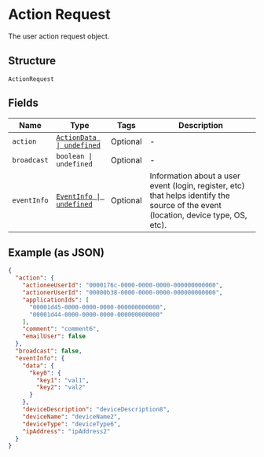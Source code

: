 
# Action Request

The user action request object.

## Structure

`ActionRequest`

## Fields

| Name | Type | Tags | Description |
|  --- | --- | --- | --- |
| `action` | [`ActionData \| undefined`](../../doc/models/action-data.md) | Optional | - |
| `broadcast` | `boolean \| undefined` | Optional | - |
| `eventInfo` | [`EventInfo \| undefined`](../../doc/models/event-info.md) | Optional | Information about a user event (login, register, etc) that helps identify the source of the event (location, device type, OS, etc). |

## Example (as JSON)

```json
{
  "action": {
    "actioneeUserId": "0000176c-0000-0000-0000-000000000000",
    "actionerUserId": "00000b38-0000-0000-0000-000000000000",
    "applicationIds": [
      "00001d45-0000-0000-0000-000000000000",
      "00001d44-0000-0000-0000-000000000000"
    ],
    "comment": "comment6",
    "emailUser": false
  },
  "broadcast": false,
  "eventInfo": {
    "data": {
      "key0": {
        "key1": "val1",
        "key2": "val2"
      }
    },
    "deviceDescription": "deviceDescription8",
    "deviceName": "deviceName2",
    "deviceType": "deviceType6",
    "ipAddress": "ipAddress2"
  }
}
```


